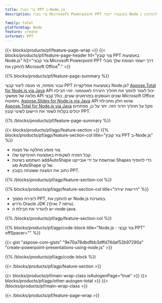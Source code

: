 ```yaml
---
title: צור מצגות PPT ב-Node.js
description: צור מצגת Microsoft Powerpoint PPT באמצעות יישומי Node מבלי להשתמש ב-Microsoft Office.  

family: total
platformtag: Node
feature: create
informat: PPT
---
```

{{< blocks/products/pf/feature-page-wrap >}}
{{< blocks/products/pf/feature-page-header h1="צור קובץ PPT באמצעות Node.js" h2="צור קבצי Microsoft Powerpoint PPT דרך יישומי הצומת שלך מבלי להתקין את Microsoft Office<sup>&reg;</sup>." >}}

{{% blocks/products/pf/feature-page-summary %}}

עבור מפתח, מי מנסה ליצור קבצי PPT באמצעות אפליקציית Node.js?  [Aspose.Total for Node.js via Java](https://products.aspose.com/total/he/nodejs-java/) API יכול לעזור להפוך את תהליך היצירה לאוטומטי.  זוהי חבילה מלאה של ממשקי API שונים העוסקים בפורמטים שונים, כולל קבצי Microsoft Office ותמונות.  [Aspose.Slides for Node.js via Java](https://products.aspose.com/slides/he/nodejs-java/) API שהוא חלק מחבילת [Aspose.Total for Node.js via Java](https://products.aspose.com/total/he/nodejs-java/) מקל על תהליך הדור הזה.  יתר על כן, מפתחים יכולים בקלות לשפר את היישום לשינוי קובץ PPT.  

{{% /blocks/products/pf/feature-page-summary %}}

{{< blocks/products/pf/agp/feature-section >}}
{{% blocks/products/pf/agp/feature-section-col title="צור קובץ PPT ב-Node.js" %}}

- צור מופע מחלקה של מצגת.
- קבל הפניה לשקופית באמצעות האינדקס שלו.
- השתמש בשיטת addAutoShape שנחשפת על ידי אובייקט Shapes כדי להוסיף סוג AutoShape של קו.
- כתוב את המצגת ששונתה כקובץ PPT.

{{% /blocks/products/pf/agp/feature-section-col %}}

{{% blocks/products/pf/agp/feature-section-col title="דרישות יצירה" %}}

- ליצירת מסמך PPT, יש להתקין את Node.js במערכת.
- נדרש Oracle JDK (גרסה 7 ואילך).
- יש להגדיר את חבילת ה-node-java.

{{% /blocks/products/pf/agp/feature-section-col %}}

{{% blocks/products/pf/agp/code-block title="Node.js - צור קבצי PPT" offSpacer="" %}}

{{< gist "aspose-com-gists" "9e70a78dbdfbb3dffd74daf52b97290a" "create-powerpoint-presentations-using-node.js" >}}

{{% /blocks/products/pf/agp/code-block %}}

{{< /blocks/products/pf/agp/feature-section >}}

{{< blocks/products/pf/main-wrap-class isAutogenPage="true" >}}
{{< blocks/products/pf/agp/other-autogen-total >}}
{{< /blocks/products/pf/main-wrap-class >}}

{{< /blocks/products/pf/feature-page-wrap >}}